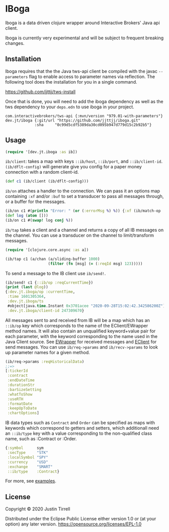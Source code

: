 # IBoga

Iboga is a data driven clojure wrapper around Interactive Brokers' Java api client.

Iboga is currently very experimental and will be subject to frequent breaking changes.


## Installation

Iboga requires that the the Java tws-api client be compiled with the javac `--parameters` flag to enable access to parameter names via reflection. The following tool does the installation for you in a single command.

https://github.com/jjttjj/tws-install


Once that is done, you will need to add the iboga dependency as well as the tws dependency to your `deps.edn` to use iboga in your project.

```
com.interactivebrokers/tws-api {:mvn/version "979.01-with-parameters"}
dev.jt/iboga {:git/url "https://github.com/jjttjj/iboga.git"
             :sha     "0c99d5cdf5389da30cd095b947d779d15c2b92b5"}
```

## Usage

```clojure
(require '[dev.jt.iboga :as ib])
```

`ib/client`: takes a map with keys `::ib/host`, `::ib/port`, and `::ib/client-id`. `(ib/dflt-config)` will generate give you config for a paper money connection with a random client-id.

```clojure
(def c1 (ib/client (ib/dflt-config)))
```

`ib/on` attaches a handler to the connection. We can pass it an options map containing `:xf` and/or `:buf` to set a transducer to pass all messages through, or a buffer for the messages.

```clojure
(ib/on c1 #(println "Error: " (or (:errorMsg %) %)) {:xf (ib/match-op :error)})
(def log (atom []))
(ib/on c1 #(swap! log conj %))
```

`ib/tap` takes a client and a channel and returns a copy of all IB messages on the channel. You can use a transducer on the channel to limit/transform messages.

```clojure
(require '[clojure.core.async :as a])

(ib/tap c1 (a/chan (a/sliding-buffer 1000)
                   (filter (fn [msg] (= (:reqId msg) 123)))))
```

To send a message to the IB client use `ib/send!`. 

```clojure
(ib/send! c1 {::ib/op :reqCurrentTime})
(print (last @log))
{:dev.jt.iboga/op :currentTime,
 :time 1601305364,
 :dev.jt.iboga/ts
 #object[java.time.Instant 0x3701acee "2020-09-28T15:02:42.342586200Z"],
 :dev.jt.iboga/client-id 247309670}
 ```

All messages sent to and received from IB will be a map which has an `::ib/op` key which corresponds to the name of the EClient/EWrapper method names. It will also contain an unqualified keyword+value pair for each parameter, with the keyword corresponding to the name used in the Java Client source. See [EWrapper](http://interactivebrokers.github.io/tws-api/interfaceIBApi_1_1EWrapper.html) for received messages and [EClient](http://interactivebrokers.github.io/tws-api/classIBApi_1_1EClient.html) for send messages.
You can use `ib/req->params` and `ib/recv->params` to look up parameter names for a given method.

```clojure
(ib/req->params :reqHistoricalData)
;;=>
[:tickerId
 :contract
 :endDateTime
 :durationStr
 :barSizeSetting
 :whatToShow
 :useRTH
 :formatDate
 :keepUpToDate
 :chartOptions]
```

IB data types such as `Contract` and `Order` can be specified as maps with keywords which correspond to getters and setters, which additionall need an `::ib/type` key with a value corresponding to the non-qualified class name, such as :Contract or :Order.

```clojure
{:symbol      sym
 :secType     "STK"
 :localSymbol "SPY"
 :currency    "USD"
 :exchange    "SMART"
 ::ib/type    :Contract}
```


For more, see [examples](examples/examples1.clj).

## License

Copyright © 2020 Justin Tirrell

Distributed under the Eclipse Public License either version 1.0 or (at your option) any later version. https://opensource.org/licenses/EPL-1.0
